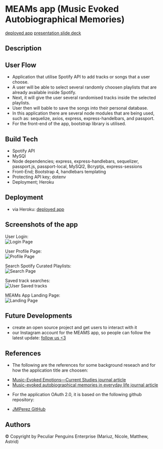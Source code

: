 # MEAMs app (Music Evoked Autobiographical Memories)

[deployed app](https://murmuring-lake-05413.herokuapp.com/)
[presentation slide deck](https://www.canva.com/design/DAD-q-PNPJo/2qjmANGNy_sxNbHO4pC6_A/view?utm_content=DAD-q-PNPJo&utm_campaign=designshare&utm_medium=link&utm_source=publishsharelink)
## Description



## User Flow

* Application that utilise Spotify API to add tracks or songs that a user choose. 
* A user will be able to select several randomly choosen playlists that are already available inside Spotify. 
* Next, it will give the user several randomised tracks inside the selected playlists. 
* User then will bable to save the songs into their personal database.
* In this application there are several node modules that are being used, such as: sequelize, axios, express, express-handelbars, and passport. 
* For the front-end of the app, bootstrap library is utilised.


## Build Tech

* Spotify API
* MySQl
* Node dependencies; express, express-handlebars, sequelizer, passport.js, passport-local, MySQl2, Bcryptjs, express-sessions
* Front-End; Bootstrap 4, handlebars templating
* Protecting API key; dotenv
* Deployment; Heroku

## Deployment

* via Heroku: [deployed app](https://murmuring-lake-05413.herokuapp.com/)

## Screenshots of the app

User Login: </br>
![Login Page](https://github.com/borucltd/psms/blob/master/public/assets/img/MEAMs-login.png)

User Profile Page: </br>
![Profile Page](https://github.com/borucltd/psms/blob/master/public/assets/img/MEAMs-landing.png)

Search Spotify Curated Playlists: </br>
![Search Page](https://github.com/borucltd/psms/blob/master/public/assets/img/MEAMs-search-playlist.png)

Saved track searches: </br>
![User Saved tracks](https://github.com/borucltd/psms/blob/master/public/assets/img/MEAMs-user-tracks.png)

MEAMs App Landing Page: </br>
![Landing Page](https://github.com/borucltd/psms/blob/master/public/assets/img/MEAMs-splash-page.png)

## Future Developments

* create an open source project and get users to interact with it
* our Instagram account for the MEAMS app, so people can follow the latest update: [follow us <3](https://www.instagram.com/meams_app/)

## References

- The following are the references for some background reseach and for how the application title are choosen:
* [Music-Evoked Emotions—Current Studies journal article](https://www.ncbi.nlm.nih.gov/pmc/articles/PMC5705548/)
* [Music-evoked autobiographical memories in everyday life journal article](https://journals.sagepub.com/doi/full/10.1177/0305735619888803)

- For the application OAuth 2.0, it is based on the following github repository:
* [JMPerez GitHub](https://github.com/JMPerez/passport-spotify)

## Authors

&copy; Copyright by Peculiar Penguins Enterprise (Mariuz, Nicole, Matthew, Astrid)
